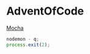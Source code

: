 # AdventOfCode

[Mocha](https://medium.com/serverlessguru/how-to-unit-test-with-nodejs-76967019ba56)

```js
nodemon - q;
process.exit(2);
```
